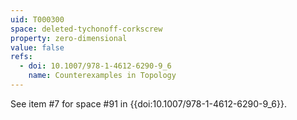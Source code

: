 ```yaml
---
uid: T000300
space: deleted-tychonoff-corkscrew
property: zero-dimensional
value: false
refs:
  - doi: 10.1007/978-1-4612-6290-9_6
    name: Counterexamples in Topology
---
```

See item #7 for space #91 in {{doi:10.1007/978-1-4612-6290-9_6}}.
